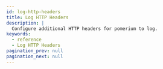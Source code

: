 ```yaml
---
id: log-http-headers
title: Log HTTP Headers
description: |
  Configure additional HTTP headers for pomerium to log.
keywords:
  - reference
  - Log HTTP Headers
pagination_prev: null
pagination_next: null
---
```


